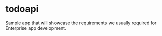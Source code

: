 # todoapi
Sample app that will showcase the requirements we usually required for Enterprise app development.
